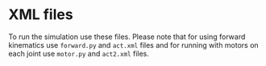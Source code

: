 # XML files 
To run the simulation use these files.
Please note that for using forward kinematics use `forward.py` and `act.xml` files and for running with motors on each joint use `motor.py` and `act2.xml` files.
